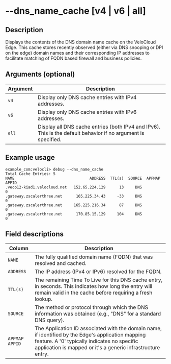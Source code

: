 #	--dns_name_cache [v4 | v6 | all]

##	Description
Displays the contents of the DNS domain name cache on the VeloCloud Edge. This cache stores recently observed (either via DNS snooping or DPI on the edge) domain names and their corresponding IP addresses to facilitate matching of FQDN based firewall and business policies.

##	Arguments (optional)
| Argument | Description |
|---|---|
| `v4` | Display only DNS cache entries with IPv4 addresses. |
| `v6` | Display only DNS cache entries with IPv6 addresses. |
| `all` | Display all DNS cache entries (both IPv4 and IPv6). This is the default behavior if no argument is specified. |

##	Example usage
```
example_com:velocli> debug --dns_name_cache
Total Cache Entries: 5
NAME                                 ADDRESS  TTL(s)  SOURCE  APPMAP APPID
.veco12-kiad1.velocloud.net   152.65.224.129      13     DNS             0
.gateway.zscalerthree.net      165.225.34.43     -33     DNS             0
.gateway.zscalerthree.net     165.225.216.34      87     DNS             0
.gateway.zscalerthree.net      170.85.15.129     104     DNS             0
```

##	Field descriptions
| Column | Description |
|---|---|
| `NAME` | The fully qualified domain name (FQDN) that was resolved and cached. |
| `ADDRESS` | The IP address (IPv4 or IPv6) resolved for the FQDN. |
| `TTL(s)` | The remaining Time To Live for this DNS cache entry, in seconds. This indicates how long the entry will remain valid in the cache before requiring a fresh lookup. |
| `SOURCE` | The method or protocol through which the DNS information was obtained (e.g., "DNS" for a standard DNS query). |
| `APPMAP APPID` | The Application ID associated with the domain name, if identified by the Edge's application mapping feature. A '0' typically indicates no specific application is mapped or it's a generic infrastructure entry. |